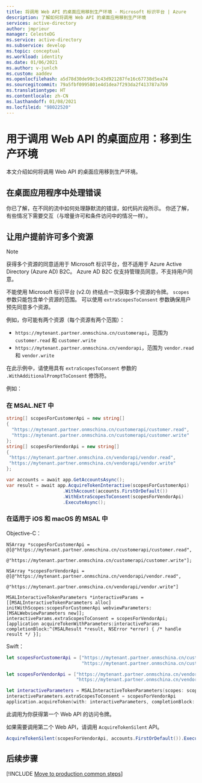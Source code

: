 ```yaml
---
title: 将调用 Web API 的桌面应用移到生产环境 - Microsoft 标识平台 | Azure
description: 了解如何将调用 Web API 的桌面应用移到生产环境
services: active-directory
author: jmprieur
manager: CelesteDG
ms.service: active-directory
ms.subservice: develop
ms.topic: conceptual
ms.workload: identity
ms.date: 01/06/2021
ms.author: v-junlch
ms.custom: aaddev
ms.openlocfilehash: a5d78d30de99c3c43d921287fe16c67738d5ea74
ms.sourcegitcommit: 79a5fbf0995801e4d1dea7f293da2f413787a7b9
ms.translationtype: HT
ms.contentlocale: zh-CN
ms.lasthandoff: 01/08/2021
ms.locfileid: "98022520"
---
```

# <a name="desktop-app-that-calls-web-apis-move-to-production"></a>用于调用 Web API 的桌面应用：移到生产环境

本文介绍如何将调用 Web API 的桌面应用移到生产环境。

## <a name="handle-errors-in-desktop-applications"></a>在桌面应用程序中处理错误

你已了解，在不同的流中如何处理静默流的错误，如代码片段所示。 你还了解，有些情况下需要交互（与增量许可和条件访问中的情况一样）。

## <a name="have-the-user-consent-upfront-for-several-resources"></a>让用户提前许可多个资源

> [!NOTE]
> 获得多个资源的同意适用于 Microsoft 标识平台，但不适用于 Azure Active Directory (Azure AD) B2C。 Azure AD B2C 仅支持管理员同意，不支持用户同意。

不能使用 Microsoft 标识平台 (v2.0) 终结点一次获取多个资源的令牌。 `scopes` 参数只能包含单个资源的范围。 可以使用 `extraScopesToConsent` 参数确保用户预先同意多个资源。

例如，你可能有两个资源（每个资源有两个范围）：

- `https://mytenant.partner.onmschina.cn/customerapi`，范围为 `customer.read` 和 `customer.write`
- `https://mytenant.partner.onmschina.cn/vendorapi`，范围为 `vendor.read` 和 `vendor.write`

在此示例中，请使用具有 `extraScopesToConsent` 参数的 `.WithAdditionalPromptToConsent` 修饰符。

例如：

### <a name="in-msalnet"></a>在 MSAL.NET 中

```csharp
string[] scopesForCustomerApi = new string[]
{
  "https://mytenant.partner.onmschina.cn/customerapi/customer.read",
  "https://mytenant.partner.onmschina.cn/customerapi/customer.write"
};
string[] scopesForVendorApi = new string[]
{
 "https://mytenant.partner.onmschina.cn/vendorapi/vendor.read",
 "https://mytenant.partner.onmschina.cn/vendorapi/vendor.write"
};

var accounts = await app.GetAccountsAsync();
var result = await app.AcquireTokenInteractive(scopesForCustomerApi)
                     .WithAccount(accounts.FirstOrDefault())
                     .WithExtraScopesToConsent(scopesForVendorApi)
                     .ExecuteAsync();
```

### <a name="in-msal-for-ios-and-macos"></a>在适用于 iOS 和 macOS 的 MSAL 中

Objective-C：

```objc
NSArray *scopesForCustomerApi = @[@"https://mytenant.partner.onmschina.cn/customerapi/customer.read",
                                @"https://mytenant.partner.onmschina.cn/customerapi/customer.write"];

NSArray *scopesForVendorApi = @[@"https://mytenant.partner.onmschina.cn/vendorapi/vendor.read",
                              @"https://mytenant.partner.onmschina.cn/vendorapi/vendor.write"]

MSALInteractiveTokenParameters *interactiveParams = [[MSALInteractiveTokenParameters alloc] initWithScopes:scopesForCustomerApi webviewParameters:[MSALWebviewParameters new]];
interactiveParams.extraScopesToConsent = scopesForVendorApi;
[application acquireTokenWithParameters:interactiveParams completionBlock:^(MSALResult *result, NSError *error) { /* handle result */ }];
```

Swift：

```swift
let scopesForCustomerApi = ["https://mytenant.partner.onmschina.cn/customerapi/customer.read",
                            "https://mytenant.partner.onmschina.cn/customerapi/customer.write"]

let scopesForVendorApi = ["https://mytenant.partner.onmschina.cn/vendorapi/vendor.read",
                          "https://mytenant.partner.onmschina.cn/vendorapi/vendor.write"]

let interactiveParameters = MSALInteractiveTokenParameters(scopes: scopesForCustomerApi, webviewParameters: MSALWebviewParameters())
interactiveParameters.extraScopesToConsent = scopesForVendorApi
application.acquireToken(with: interactiveParameters, completionBlock: { (result, error) in /* handle result */ })
```

此调用为你获得第一个 Web API 的访问令牌。

如果需要调用第二个 Web API，请调用 `AcquireTokenSilent` API。

```csharp
AcquireTokenSilent(scopesForVendorApi, accounts.FirstOrDefault()).ExecuteAsync();
```

## <a name="next-steps"></a>后续步骤

[!INCLUDE [Move to production common steps](../../../includes/active-directory-develop-scenarios-production.md)]

